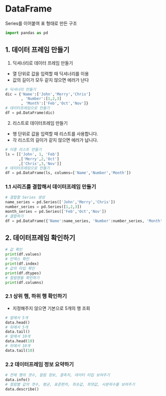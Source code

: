 # DataFrame
Series를 이어붙여 표 형태로 만든 구조
```python
import pandas as pd
```

## 1. 데이터 프레임 만들기
1. 딕셔너리로 데이터 프레임 만들기
- 열 단위로 값을 입력할 때 딕셔너리를 이용
- 값의 길이가 모두 같지 않으면 에러가 난다
```python
# 딕셔너리 만들기
dic = {'Name':['John','Merry','Chris']
       , 'Number':[1,2,3]
       , 'Month':['Feb','Oct','Nov']}
# 데이터프레임으로 만들기       
df = pd.DataFrame(dic)
```
2. 리스트로 데이터프레임 만들기
- 행 단위로 값을 입력할 때 리스트를 사용합니다.
- 각 리스트의 길이가 같지 않으면 에러가 납니다.
```python
# 이중 리스트 만들기
ls = [['John', 1, 'Feb']
      ,['Merry',2,'Oct']
      ,['Chris',3,'Nov']]
# 데이터프레임으로 만들기    
df = pd.DataFrame(ls, columns=['Name','Number','Month'])
```
### 1.1 시리즈를 결합해서 데이터프레임 만들기

```python
# 결합할 Series 생성
name_series = pd.Series(['John','Merry','Chris'])
number_series = pd.Series([1,2,3])
month_series = pd.Series(['Feb','Oct','Nov'])
# 결합하기
df = pd.DataFrame({'Name':name_series, 'Number':number_series, 'Month':month_series})
```

## 2. 데이터프레임 확인하기

```python
# 값 확인
print(df.values)
# 인덱스 확인
print(df.index)
# 값의 타입 확인
print(df.dtypes)
# 컬럼명들 확인하기
print(df.columns)
```

### 2.1 상위 행, 하위 행 확인하기
- 지정해주지 않으면 기본으로 5개의 행 조회
```python
# 앞에서 5개
data.head()
# 뒤에서 5개
data.tail()
# 앞에서 10개
data.head(10)
# 뒤에서 10개
data.tail(10)
```

### 2.2 데이터프레임 정보 요약하기
```python
# 전체 행의 갯수, 컬럼 정보, 결측치, 데이터 타입 보여주기
data.info()
# 컬럼별 값의 갯수, 평균, 표준편차, 최솟값, 최댓값, 사분위수를 보여주기
data.describe()
